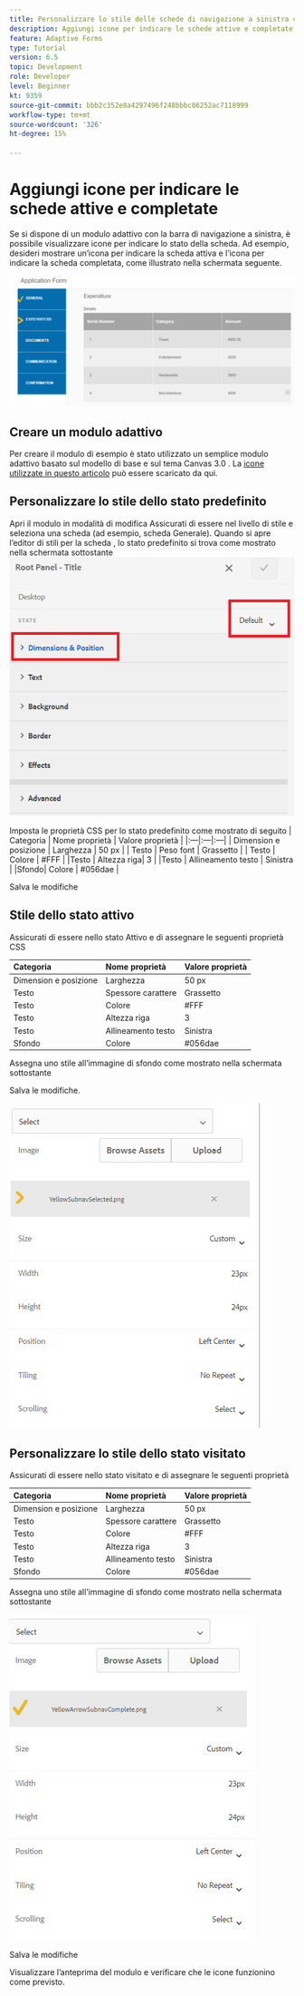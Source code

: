 ```yaml
---
title: Personalizzare lo stile delle schede di navigazione a sinistra con le icone
description: Aggiungi icone per indicare le schede attive e completate
feature: Adaptive Forms
type: Tutorial
version: 6.5
topic: Development
role: Developer
level: Beginner
kt: 9359
source-git-commit: bbb2c352e8a4297496f248bbbc86252ac7118999
workflow-type: tm+mt
source-wordcount: '326'
ht-degree: 15%

---
```


# Aggiungi icone per indicare le schede attive e completate

Se si dispone di un modulo adattivo con la barra di navigazione a sinistra, è possibile visualizzare icone per indicare lo stato della scheda. Ad esempio, desideri mostrare un’icona per indicare la scheda attiva e l’icona per indicare la scheda completata, come illustrato nella schermata seguente.

![spaziatura barra degli strumenti](assets/active-completed.png)

## Creare un modulo adattivo

Per creare il modulo di esempio è stato utilizzato un semplice modulo adattivo basato sul modello di base e sul tema Canvas 3.0 .
La [icone utilizzate in questo articolo](assets/icons.zip) può essere scaricato da qui.


## Personalizzare lo stile dello stato predefinito

Apri il modulo in modalità di modifica Assicurati di essere nel livello di stile e seleziona una scheda (ad esempio, scheda Generale).
Quando si apre l’editor di stili per la scheda , lo stato predefinito si trova come mostrato nella schermata sottostante
![scheda navigazione](assets/navigation-tab.png)

Imposta le proprietà CSS per lo stato predefinito come mostrato di seguito | Categoria | Nome proprietà | Valore proprietà | |:—|:—|:—| | Dimension e posizione | Larghezza | 50 px | | Testo | Peso font | Grassetto | | Testo | Colore | #FFF | |Testo | Altezza riga| 3 | |Testo | Allineamento testo | Sinistra | |Sfondo| Colore | #056dae |

Salva le modifiche

## Stile dello stato attivo

Assicurati di essere nello stato Attivo e di assegnare le seguenti proprietà CSS

| Categoria | Nome proprietà | Valore proprietà |
|:---|:---|:---|
| Dimension e posizione | Larghezza | 50 px |
| Testo | Spessore carattere | Grassetto |
| Testo | Colore | #FFF |
| Testo | Altezza riga | 3 |
| Testo | Allineamento testo | Sinistra |
| Sfondo | Colore | #056dae |

Assegna uno stile all’immagine di sfondo come mostrato nella schermata sottostante

Salva le modifiche.



![stato attivo](assets/active-state.png)

## Personalizzare lo stile dello stato visitato

Assicurati di essere nello stato visitato e di assegnare le seguenti proprietà

| Categoria | Nome proprietà | Valore proprietà |
|:---|:---|:---|
| Dimension e posizione | Larghezza | 50 px |
| Testo | Spessore carattere | Grassetto |
| Testo | Colore | #FFF |
| Testo | Altezza riga | 3 |
| Testo | Allineamento testo | Sinistra |
| Sfondo | Colore | #056dae |

Assegna uno stile all’immagine di sfondo come mostrato nella schermata sottostante


![stato visitato](assets/visited-state.png)

Salva le modifiche

Visualizzare l’anteprima del modulo e verificare che le icone funzionino come previsto.

